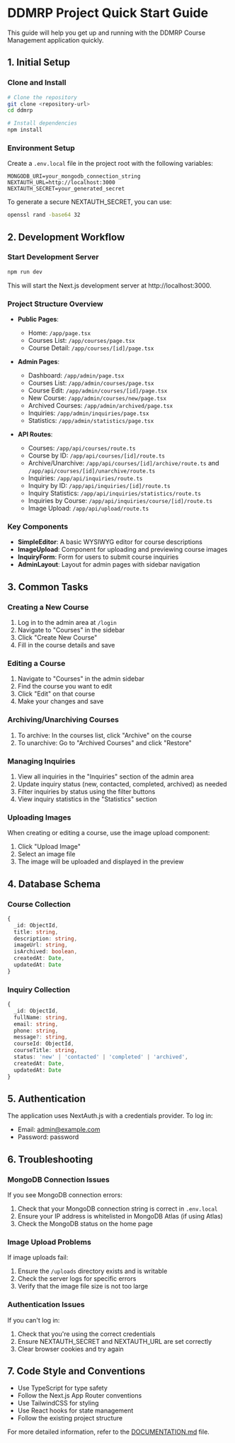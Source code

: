 # DDMRP Project Quick Start Guide

This guide will help you get up and running with the DDMRP Course Management application quickly.

## 1. Initial Setup

### Clone and Install

```bash
# Clone the repository
git clone <repository-url>
cd ddmrp

# Install dependencies
npm install
```

### Environment Setup

Create a `.env.local` file in the project root with the following variables:

```
MONGODB_URI=your_mongodb_connection_string
NEXTAUTH_URL=http://localhost:3000
NEXTAUTH_SECRET=your_generated_secret
```

To generate a secure NEXTAUTH_SECRET, you can use:

```bash
openssl rand -base64 32
```

## 2. Development Workflow

### Start Development Server

```bash
npm run dev
```

This will start the Next.js development server at http://localhost:3000.

### Project Structure Overview

- **Public Pages**:
  - Home: `/app/page.tsx`
  - Courses List: `/app/courses/page.tsx`
  - Course Detail: `/app/courses/[id]/page.tsx`

- **Admin Pages**:
  - Dashboard: `/app/admin/page.tsx`
  - Courses List: `/app/admin/courses/page.tsx`
  - Course Edit: `/app/admin/courses/[id]/page.tsx`
  - New Course: `/app/admin/courses/new/page.tsx`
  - Archived Courses: `/app/admin/archived/page.tsx`
  - Inquiries: `/app/admin/inquiries/page.tsx`
  - Statistics: `/app/admin/statistics/page.tsx`

- **API Routes**:
  - Courses: `/app/api/courses/route.ts`
  - Course by ID: `/app/api/courses/[id]/route.ts`
  - Archive/Unarchive: `/app/api/courses/[id]/archive/route.ts` and `/app/api/courses/[id]/unarchive/route.ts`
  - Inquiries: `/app/api/inquiries/route.ts`
  - Inquiry by ID: `/app/api/inquiries/[id]/route.ts`
  - Inquiry Statistics: `/app/api/inquiries/statistics/route.ts`
  - Inquiries by Course: `/app/api/inquiries/course/[id]/route.ts`
  - Image Upload: `/app/api/upload/route.ts`

### Key Components

- **SimpleEditor**: A basic WYSIWYG editor for course descriptions
- **ImageUpload**: Component for uploading and previewing course images
- **InquiryForm**: Form for users to submit course inquiries
- **AdminLayout**: Layout for admin pages with sidebar navigation

## 3. Common Tasks

### Creating a New Course

1. Log in to the admin area at `/login`
2. Navigate to "Courses" in the sidebar
3. Click "Create New Course"
4. Fill in the course details and save

### Editing a Course

1. Navigate to "Courses" in the admin sidebar
2. Find the course you want to edit
3. Click "Edit" on that course
4. Make your changes and save

### Archiving/Unarchiving Courses

1. To archive: In the courses list, click "Archive" on the course
2. To unarchive: Go to "Archived Courses" and click "Restore"

### Managing Inquiries

1. View all inquiries in the "Inquiries" section of the admin area
2. Update inquiry status (new, contacted, completed, archived) as needed
3. Filter inquiries by status using the filter buttons
4. View inquiry statistics in the "Statistics" section

### Uploading Images

When creating or editing a course, use the image upload component:
1. Click "Upload Image"
2. Select an image file
3. The image will be uploaded and displayed in the preview

## 4. Database Schema

### Course Collection

```typescript
{
  _id: ObjectId,
  title: string,
  description: string,
  imageUrl: string,
  isArchived: boolean,
  createdAt: Date,
  updatedAt: Date
}
```

### Inquiry Collection

```typescript
{
  _id: ObjectId,
  fullName: string,
  email: string,
  phone: string,
  message?: string,
  courseId: ObjectId,
  courseTitle: string,
  status: 'new' | 'contacted' | 'completed' | 'archived',
  createdAt: Date,
  updatedAt: Date
}
```

## 5. Authentication

The application uses NextAuth.js with a credentials provider. To log in:

- Email: admin@example.com
- Password: password

## 6. Troubleshooting

### MongoDB Connection Issues

If you see MongoDB connection errors:
1. Check that your MongoDB connection string is correct in `.env.local`
2. Ensure your IP address is whitelisted in MongoDB Atlas (if using Atlas)
3. Check the MongoDB status on the home page

### Image Upload Problems

If image uploads fail:
1. Ensure the `/uploads` directory exists and is writable
2. Check the server logs for specific errors
3. Verify that the image file size is not too large

### Authentication Issues

If you can't log in:
1. Check that you're using the correct credentials
2. Ensure NEXTAUTH_SECRET and NEXTAUTH_URL are set correctly
3. Clear browser cookies and try again

## 7. Code Style and Conventions

- Use TypeScript for type safety
- Follow the Next.js App Router conventions
- Use TailwindCSS for styling
- Use React hooks for state management
- Follow the existing project structure

For more detailed information, refer to the [DOCUMENTATION.md](./DOCUMENTATION.md) file. 
